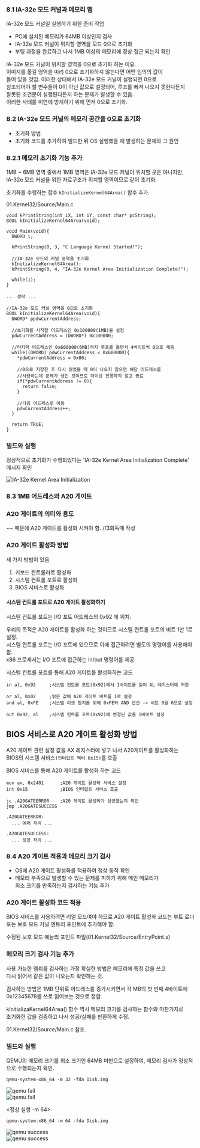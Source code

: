 ### 8.1 IA-32e 모드 커널과 메모리 맵

IA-32e 모드 커널일 실행하기 위한 준비 작업  
  - PC에 설치된 메모리가 64MB 이상인지 검사   
  - IA-32e 모드 커널이 위치할 영역을 모드 0으로 초기화   
  - 부팅 과정을 완료하고 나서 1MB 이상의 메모리에 정상 접근 되는지 확인   

IA-32e 모드 커널이 위치할 영역을 0으로 초기화 하는 이유.  
  이미지를 옮길 영역을 미리 0으로 초기화하지 않는다면 어떤 임의의 값이  
  들어 있을 것임. 이러한 상태에서 IA-32e 모드 커널이 실행되면 0으로  
  참조되어야 할 변수들이 0이 아닌 값으로 설정되어, 루프를 빠져 나오지 못한다든지  
  잘못된 조건문이 실행된다든지 하는 문제가 발생할 수 있음.  
  이러한 사태를 미연에 방지하기 위해 먼저 0으로 초기화.  



### 8.2 IA-32e 모드 커널의 메모리 공간을 0으로 초기화
- 초기화 방법
- 초기화 코드를 추가하여 빌드한 뒤 OS 실행했을 때 발생하는 문제와 그 원인


### 8.2.1 메모리 초기화 기능 추가
1MB ~ 6MB 영역 중에서 1MB 영역은 IA-32e 모드 커널이 위치할 곳은 아니지만,  
IA-32e 모드 커널을 위한 자료구조가 위치할 영역이므로 같이 초기화.   

초기화를 수행하는 함수 `kInitializeKernel64Area()` 함수 추가.   

01.Kernel32/Source/Main.c
```
void kPrintString(int iX, int iY, const char* pcString);
BOOL kInitializeKernel64Area(void);

void Main(void){
  DWORD i;

  kPrintString(0, 3, "C Language Kernel Started!");

  //IA-32e 모드의 커널 영역을 초기화
  kInitializeKernel64Area();
  kPrintString(0, 4, "IA-32e Kernel Area Initialization Complete!");

  while(1);
}

... 생략 ...

//IA-32e 모드 커널 영역을 0으로 초기화
BOOL kInitializeKernel64Area(void){
  DWORD* ppdwCurrentAddress;

  //초기화를 시작할 어드레스인 0x100000(1MB)을 설정
  pdwCurrentAddress = (DWORD*) 0x100000;

  //마지막 어드레스인 0x600000(6MB)까지 루프를 돌면서 4바이트씩 0으로 채움
  while((DWORD) pdwCurrentAddress < 0x600000){
    *pdwCurrentAddress = 0x00;

    //0으로 저장한 후 다시 읽었을 때 0이 나오지 않으면 해당 어드레스를
    //사용하는데 문제가 생긴 것이므로 더이상 진행하지 않고 종료
    if(*pdwCurrentAddress != 0){
      return false;
    }

    //다음 어드레스로 이동
    pdwCurrentAddress++;
  }

  return TRUE;
}
```


### 빌드와 실행
정상적으로 초기화가 수행되었다는 'IA-32e Kernel Area Initialization Complete' 메시지 확인  

<img src="./img/qemu_8-1.png" title="IA-32e Kernel Area Initialization"></img><br/>




### 8.3 1MB 어드레스와 A20 게이트

### A20 게이트의 의미와 용도
~~ 때문에 A20 게이트를 활성화 시켜야 함. //3회독때 작성


### A20 게이트 활성화 방법  
세 가지 방법이 있음  
1. 키보드 컨트롤러로 활성화   
2. 시스템 컨트롤 포트로 활성화   
3. BIOS 서비스로 활성화   


#### 시스템 컨트롤 포트로 A20 게이트 활성화하기
시스템 컨트롤 포트는 I/O 포트 어드레스의 0x92 에 위치.   

우리의 목적은 A20 게이트를 활성화 하는 것이므로 시스템 컨트롤 포트의 비트 1만 1로 설정.   
시스템 컨트롤 포트는 I/O 포트에 있으므로 이에 접근하려면 별도의 명령어를 사용해야 함.   
x86 프로세서는 I/O 포트에 접근하는 in/out 명령어를 제공    

시스템 컨트롤 포트를 통해 A20 게이트를 활성화하는 코드   
```
in al, 0x92     ;시스템 컨트롤 포트(0x92)에서 1바이트를 읽어 AL 레지스터에 저장

or al, 0x02     ;읽은 값에 A20 게이트 비트를 1로 설정
and al, 0xFE    ;시스템 리셋 방지를 위해 0xFE와 AND 연산 -> 비트 0을 0으로 설정

out 0x92, al    ;시스템 컨트롤 포트(0x92)에 변경된 값을 1바이트 설정
```

## BIOS 서비스로 A20 게이트 활성화 방법
A20 게이트 관련 설정 값을 AX 레지스터에 넣고 나서 A20게이트를 활성화하는   
BIOS의 시스템 서비스`(인터럽트 벡터 0x15)`를 호출  

BIOS 서비스를 통해 A20 게이트를 활성화 하는 코드
```
mov ax, 0x2401      ;A20 게이트 활성화 서비스 설정
int 0x15            ;BIOS 인터럽트 서비스 호출

jc .A20GATEERROR    ;A20 게이트 활성화가 성공했는지 확인
jmp .A20GATESUCCESS

.A20GATEERROR:
  ... 에러 처리 ...

.A20GATESUCCESS:
  ... 성공 처리 ...
```


### 8.4 A20 게이트 적용과 메모리 크기 검사
  - OS에 A20 게이트 활성화를 적용하여 정상 동작 확인
  - 메모리 부족으로 발생할 수 있는 문제를 피하기 위해 메인 메모리가  
  최소 크기를 만족하는지 검사하는 기능 추가



### A20 게이트 활성화 코드 적용   
BIOS 서비스를 사용하려면 리얼 모드여야 하므로 A20 게이트 활성화 코드는 부트 로더   
또는 보호 모드 커널 엔트리 포인트에 추가해야 함.  

수정된 보호 모드 에늩리 포인트 파일(01.Kernel32/Source/EntryPoint.s)


### 메모리 크기 검사 기능 추가
사용 가능한 멤뢰를 검사하는 가장 확실한 방법은 메모리에 특정 값을 쓰고  
다시 읽어서 같은 값이 나오는지 확인하는 것.  

검사하는 방법은 1MB 단위로 어드레스를 증가시키면서 각 MB의 첫 번째 4바이트에  
0x12345678를 쓰로 읽어보는 것으로 정함.  

kInitializaKernel64Area() 함수 역시 메모리 크기를 검사하는 함수와 마찬가지로  
초기화한 값을 검증하고 나서 성공/실패를 반환하게 수정.  


01.Kernel32/Source/Main.c 참조.



### 빌드와 실행
QEMU의 메모리 크기를 최소 크기인 64MB 미만으로 설정하여, 메모리 검사가 정상적으로 수행되는지 확인.


```
qemu-system-x86_64 -m 32 -fda Disk.img
```
<img src="./img/qemu_8_fail_exe.png" title="qemu fail"></img><br/>
<img src="./img/qemu_8_fail.png" title="qemu fail"></img><br/>


<정상 실행 -m 64>
```
qemu-system-x86_64 -m 64 -fda Disk.img
```
<img src="./img/qemu_8_success_exe.png" title="qemu success"></img><br/>
<img src="./img/qemu_8_success.png" title="qemu success"></img><br/>
